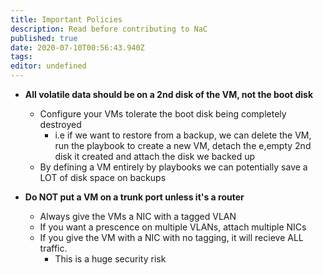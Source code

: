 ```yaml
---
title: Important Policies
description: Read before contributing to NaC
published: true
date: 2020-07-10T00:56:43.940Z
tags: 
editor: undefined
---
```


* **All volatile data should be on a 2nd disk of the VM, not the boot disk**
  * Configure your VMs tolerate the boot disk being completely destroyed
    * i.e if we want to restore from a backup, we can delete the VM, run the playbook to create a new VM, detach the e,empty 2nd disk it created and attach the disk we backed up
  * By defining a VM entirely by playbooks we can potentially save a LOT of disk space on backups

* **Do NOT put a VM on a trunk port unless it's a router**
  * Always give the VMs a NIC with a tagged VLAN
  * If you want a prescence on multiple VLANs, attach multiple NICs
  * If you give the VM with a NIC with no tagging, it will recieve ALL traffic.
      * This is a huge security risk
